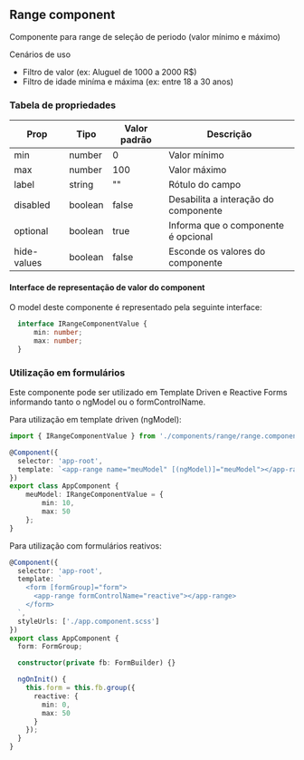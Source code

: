 ## Range component

Componente para range de seleção de periodo (valor mínimo e máximo) 

Cenários de uso
- Filtro de valor (ex: Aluguel de 1000 a 2000 R$)
- Filtro de idade miníma e máxima (ex: entre 18 a 30 anos)

### Tabela de propriedades

| Prop        | Tipo    | Valor padrão | Descrição                            |  
|-------------|---------|--------------|--------------------------------------|
| min         | number  | 0            | Valor mínimo                         |
| max         | number  | 100          | Valor máximo                         |
| label       | string  | ""           | Rótulo do campo                      |
| disabled    | boolean | false        | Desabilita a interação do componente |
| optional    | boolean | true         | Informa que o componente é opcional  |
| hide-values | boolean | false        | Esconde os valores do componente     |

#### Interface de representação de valor do component

O model deste componente é representado pela seguinte interface:

```typescript
  interface IRangeComponentValue {
      min: number;
      max: number;
  }
```
### Utilização em formulários

Este componente pode ser utilizado em Template Driven e Reactive Forms informando tanto o ngModel ou o formControlName.



Para utilização em template driven (ngModel):
```typescript
import { IRangeComponentValue } from './components/range/range.component';

@Component({
  selector: 'app-root',
  template: `<app-range name="meuModel" [(ngModel)]="meuModel"></app-range>`
})
export class AppComponent {
    meuModel: IRangeComponentValue = {
        min: 10,
        max: 50
    };
}
```

Para utilização com formulários reativos:

```typescript
@Component({
  selector: 'app-root',
  template: `
    <form [formGroup]="form">
      <app-range formControlName="reactive"></app-range>
    </form>
  `,
  styleUrls: ['./app.component.scss']
})
export class AppComponent {
  form: FormGroup;

  constructor(private fb: FormBuilder) {}

  ngOnInit() {
    this.form = this.fb.group({
      reactive: {
        min: 0,
        max: 50
      }
    });
  }
}
```